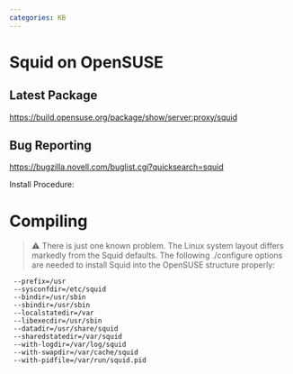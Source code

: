 ```yaml
---
categories: KB
---
```

# Squid on OpenSUSE

## Latest Package

<https://build.opensuse.org/package/show/server:proxy/squid>

## Bug Reporting

<https://bugzilla.novell.com/buglist.cgi?quicksearch=squid>


Install Procedure:

# Compiling

> :warning:
    There is just one known problem. The Linux system layout differs
    markedly from the Squid defaults. The following ./configure options
    are needed to install Squid into the OpenSUSE structure properly:


``` 
 --prefix=/usr
 --sysconfdir=/etc/squid
 --bindir=/usr/sbin
 --sbindir=/usr/sbin
 --localstatedir=/var
 --libexecdir=/usr/sbin
 --datadir=/usr/share/squid
 --sharedstatedir=/var/squid
 --with-logdir=/var/log/squid
 --with-swapdir=/var/cache/squid
 --with-pidfile=/var/run/squid.pid
```
